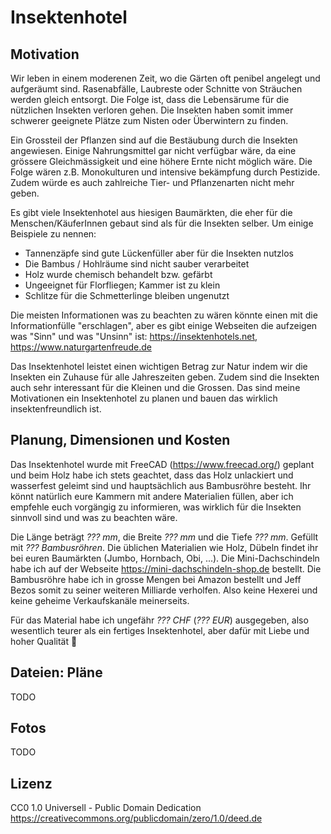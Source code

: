 # Insektenhotel

## Motivation
Wir leben in einem moderenen Zeit, wo die Gärten oft penibel angelegt und aufgeräumt sind. Rasenabfälle, Laubreste oder Schnitte von Sträuchen werden gleich entsorgt. Die Folge ist, dass die Lebensärume für die nützlichen Insekten verloren gehen. Die Insekten haben somit immer schwerer geeignete Plätze zum Nisten oder Überwintern zu finden.

Ein Grossteil der Pflanzen sind auf die Bestäubung durch die Insekten angewiesen. Einige Nahrungsmittel gar nicht verfügbar wäre, da eine grössere Gleichmässigkeit und eine höhere Ernte nicht möglich wäre. Die Folge wären z.B. Monokulturen und intensive bekämpfung durch Pestizide. Zudem würde es auch zahlreiche Tier- und Pflanzenarten nicht mehr geben.

Es gibt viele Insektenhotel aus hiesigen Baumärkten, die eher für die Menschen/KäuferInnen gebaut sind als für die Insekten selber. Um einige Beispiele zu nennen:
* Tannenzäpfe sind gute Lückenfüller aber für die Insekten nutzlos
* Die Bambus / Hohlräume sind nicht sauber verarbeitet
* Holz wurde chemisch behandelt bzw. gefärbt
* Ungeeignet für Florfliegen; Kammer ist zu klein
* Schlitze für die Schmetterlinge bleiben ungenutzt

Die meisten Informationen was zu beachten zu wären könnte einen mit die Informationfülle "erschlagen", aber es gibt einige Webseiten die aufzeigen was "Sinn" und was "Unsinn" ist: https://insektenhotels.net, https://www.naturgartenfreude.de

Das Insektenhotel leistet einen wichtigen Betrag zur Natur indem wir die Insekten ein Zuhause für alle Jahreszeiten geben. Zudem sind die Insekten auch sehr interessant für die Kleinen und die Grossen. Das sind meine Motivationen ein Insektenhotel zu planen und bauen das wirklich insektenfreundlich ist.

## Planung, Dimensionen und Kosten
Das Insektenhotel wurde mit FreeCAD (https://www.freecad.org/) geplant und beim Holz habe ich stets geachtet, dass das Holz unlackiert und wasserfest geleimt sind und hauptsächlich aus Bambusröhre besteht. Ihr könnt natürlich eure Kammern mit andere Materialien füllen, aber ich empfehle euch vorgängig zu informieren, was wirklich für die Insekten sinnvoll sind und was zu beachten wäre.

Die Länge beträgt *??? mm*, die Breite *??? mm* und die Tiefe *??? mm*. Gefüllt mit *??? Bambusröhren*. Die üblichen Materialien wie Holz, Dübeln findet ihr bei euren Baumärkten (Jumbo, Hornbach, Obi, ...). Die Mini-Dachschindeln habe ich auf der Webseite https://mini-dachschindeln-shop.de bestellt. Die Bambusröhre habe ich in grosse Mengen bei Amazon bestellt und Jeff Bezos somit zu seiner weiteren Milliarde verholfen. Also keine Hexerei und keine geheime Verkaufskanäle meinerseits.

Für das Material habe ich ungefähr *??? CHF* (*??? EUR*) ausgegeben, also wesentlich teurer als ein fertiges Insektenhotel, aber dafür mit Liebe und hoher Qualität 🥰

## Dateien: Pläne

TODO

## Fotos

TODO

## Lizenz
CC0 1.0 Universell - Public Domain Dedication\
https://creativecommons.org/publicdomain/zero/1.0/deed.de
